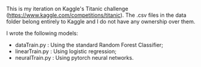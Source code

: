 This is my iteration on Kaggle's Titanic challenge (https://www.kaggle.com/competitions/titanic).
The .csv files in the data folder belong entirely to Kaggle and I do not have any ownership over them.

I wrote the following models:
- dataTrain.py : Using the standard Random Forest Classifier;
- linearTrain.py : Using logistic regression;
- neuralTrain.py : Using pytorch neural networks.
